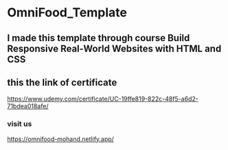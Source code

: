 # OmniFood_Template

## I made this template through course Build Responsive Real-World Websites with HTML and CSS

## this the link of certificate

https://www.udemy.com/certificate/UC-19ffe819-822c-48f5-a6d2-71bdea018afe/

### visit us

https://omnifood-mohand.netlify.app/
